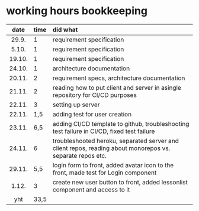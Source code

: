 # working hours bookkeeping

| date | time | did what |
| :----:|:-----| :-----|
| 29.9. | 1    | requirement specification |
| 5.10. | 1    | requirement specification |
| 19.10. | 1    | requirement specification |
| 24.10. | 1    | architecture documentation |
| 20.11. | 2    | requirement specs, architecture documentation |
| 21.11. | 2    | reading how to put client and server in asingle repository for CI/CD purposes |
| 22.11. | 3    | setting up server |
| 22.11. | 1,5    | adding test for user creation |
| 23.11. | 6,5    | adding CI/CD template to github, troubleshooting test failure in CI/CD, fixed test failure |
| 24.11. | 6    | troubleshooted heroku, separated server and client repos, reading about monorepos vs. separate repos etc. |
| 29.11. | 5,5    | login form to front, added avatar icon to the front, made test for Login component |
| 1.12. | 3    | create new user button to front, added lessonlist component and access to it |
| yht   | 33,5   | | 